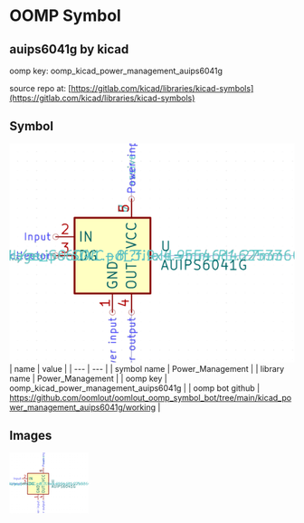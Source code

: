 # OOMP Symbol  
## auips6041g  by kicad  
  
oomp key: oomp_kicad_power_management_auips6041g  
  
source repo at: [https://gitlab.com/kicad/libraries/kicad-symbols](https://gitlab.com/kicad/libraries/kicad-symbols)  
## Symbol  
  
[![working.png](working_600.png)](working.png)  
| name | value | 
| --- | --- | 
| symbol name | Power_Management | 
| library name | Power_Management | 
| oomp key | oomp_kicad_power_management_auips6041g | 
| oomp bot github | https://github.com/oomlout/oomlout_oomp_symbol_bot/tree/main/kicad_power_management_auips6041g/working | 
## Images  
  
[![working.png](working_140.png)](working.png)  
